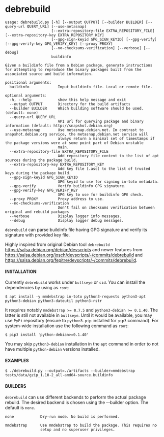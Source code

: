 debrebuild
===

```
usage: debrebuild.py [-h] [--output OUTPUT] [--builder BUILDER] [--query-url QUERY_URL] [--use-metasnap]
                     [--extra-repository-file EXTRA_REPOSITORY_FILE] [--extra-repository-key EXTRA_REPOSITORY_KEY]
                     [--gpg-sign-keyid GPG_SIGN_KEYID] [--gpg-verify] [--gpg-verify-key GPG_VERIFY_KEY] [--proxy PROXY]
                     [--no-checksums-verification] [--verbose] [--debug]
                     buildinfo

Given a buildinfo file from a Debian package, generate instructions for attempting to reproduce the binary packages built from the
associated source and build information.

positional arguments:
  buildinfo             Input buildinfo file. Local or remote file.

optional arguments:
  -h, --help            show this help message and exit
  --output OUTPUT       Directory for the build artifacts
  --builder BUILDER     Which building software should be used. (default: none)
  --query-url QUERY_URL
                        API url for querying package and binary information (default: http://snapshot.debian.org)
  --use-metasnap        Use metasnap.debian.net. In contrast to snapshot.debian.org service, the metasnap.debian.net service will
                        always return a minimal set of timestamps if the package versions were at some point part of Debian unstable
                        main.
  --extra-repository-file EXTRA_REPOSITORY_FILE
                        Add repository file content to the list of apt sources during the package build.
  --extra-repository-key EXTRA_REPOSITORY_KEY
                        Add key file (.asc) to the list of trusted keys during the package build.
  --gpg-sign-keyid GPG_SIGN_KEYID
                        GPG keyid to use for signing in-toto metadata.
  --gpg-verify          Verify buildinfo GPG signature.
  --gpg-verify-key GPG_VERIFY_KEY
                        GPG key to use for buildinfo GPG check.
  --proxy PROXY         Proxy address to use.
  --no-checksums-verification
                        Don't fail on checksums verification between original and rebuild packages
  --verbose             Display logger info messages.
  --debug               Display logger debug messages.
```

`debrebuild` can parse buildinfo file having GPG signature and verify its signature with provided key file.

Highly inspired from original Debian tool `debrebuild` https://salsa.debian.org/debian/devscripts and newer features from  https://salsa.debian.org/josch/devscripts/-/commits/debrebuild and https://salsa.debian.org/fepitre/devscripts/-/commits/debrebuild.


#### INSTALLATION

Currently `debrebuild` works under `bullseye` or `sid`. You can install the dependencies by using as `root`:
```shell
$ apt install -y mmdebstrap in-toto python3-requests python3-apt python3-debian python3-dateutil python3-rstr
```

It requires notably `mmdebstrap >= 0.7.5` and `python3-debian >= 0.1.40`. The latter is still not available in `bullseye`.
Until it would be available, you may use `PyPi` repository (ensure to `python3-pip` installed for `pip3` command).
For system-wide installation use the following command as `root`:
```shell
$ pip3 install 'python-debian>=0.1.40'
```

You may skip `python3-debian` installation in the `apt` command in order to not have multiple `python-debian` versions
installed.

#### EXAMPLES

```shell
$ ./debrebuild.py --output=./artifacts --builder=mmdebstrap tests/data/gzip_1.10-2_all-amd64-source.buildinfo
```

####  BUILDERS

`debrebuild` can use different backends to perform the actual package rebuild.
The desired backend is chosen using the --builder option. The default is
`none`.

    none            Dry-run mode. No build is performed.

    mmdebstrap      Use mmdebstrap to build the package. This requires no
                    setup and no superuser privileges.
